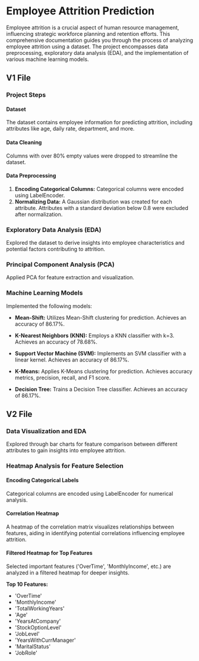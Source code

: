 # Employee Attrition Prediction

Employee attrition is a crucial aspect of human resource management, influencing strategic workforce planning and retention efforts. This comprehensive documentation guides you through the process of analyzing employee attrition using a dataset. The project encompasses data preprocessing, exploratory data analysis (EDA), and the implementation of various machine learning models.

## V1 File

### Project Steps

#### Dataset
The dataset contains employee information for predicting attrition, including attributes like age, daily rate, department, and more.

#### Data Cleaning
Columns with over 80% empty values were dropped to streamline the dataset.

#### Data Preprocessing
1. **Encoding Categorical Columns:**
   Categorical columns were encoded using LabelEncoder.
2. **Normalizing Data:**
   A Gaussian distribution was created for each attribute. Attributes with a standard deviation below 0.8 were excluded after normalization.

### Exploratory Data Analysis (EDA)

Explored the dataset to derive insights into employee characteristics and potential factors contributing to attrition.

### Principal Component Analysis (PCA)

Applied PCA for feature extraction and visualization.

### Machine Learning Models

Implemented the following models:

- **Mean-Shift:**
  Utilizes Mean-Shift clustering for prediction. Achieves an accuracy of 86.17%.
  
- **K-Nearest Neighbors (KNN):**
  Employs a KNN classifier with k=3. Achieves an accuracy of 78.68%.
  
- **Support Vector Machine (SVM):**
  Implements an SVM classifier with a linear kernel. Achieves an accuracy of 86.17%.

- **K-Means:**
  Applies K-Means clustering for prediction. Achieves accuracy metrics, precision, recall, and F1 score.

- **Decision Tree:**
  Trains a Decision Tree classifier. Achieves an accuracy of 86.17%.

## V2 File

### Data Visualization and EDA

Explored through bar charts for feature comparison between different attributes to gain insights into employee attrition.

### Heatmap Analysis for Feature Selection

#### Encoding Categorical Labels
Categorical columns are encoded using LabelEncoder for numerical analysis.

#### Correlation Heatmap
A heatmap of the correlation matrix visualizes relationships between features, aiding in identifying potential correlations influencing employee attrition.

#### Filtered Heatmap for Top Features
Selected important features ('OverTime', 'MonthlyIncome', etc.) are analyzed in a filtered heatmap for deeper insights.


**Top 10 Features:**
- 'OverTime'
- 'MonthlyIncome'
- 'TotalWorkingYears'
- 'Age'
- 'YearsAtCompany'
- 'StockOptionLevel'
- 'JobLevel'
- 'YearsWithCurrManager'
- 'MaritalStatus'
- 'JobRole'
